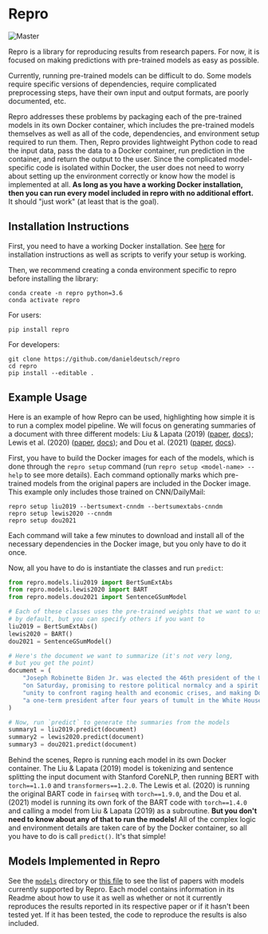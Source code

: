 # Repro
![Master](https://github.com/danieldeutsch/repro/workflows/Master/badge.svg?branch=master&event=push)

Repro is a library for reproducing results from research papers.
For now, it is focused on making predictions with pre-trained models as easy as possible.

Currently, running pre-trained models can be difficult to do.
Some models require specific versions of dependencies, require complicated preprocessing steps, have their own input and output formats, are poorly documented, etc.

Repro addresses these problems by packaging each of the pre-trained models in its own Docker container, which includes the pre-trained models themselves as well as all of the code, dependencies, and environment setup required to run them.
Then, Repro provides lightweight Python code to read the input data, pass the data to a Docker container, run prediction in the container, and return the output to the user.
Since the complicated model-specific code is isolated within Docker, the user does not need to worry about setting up the environment correctly or know how the model is implemented at all.
**As long as you have a working Docker installation, then you can run every model included in repro with no additional effort.**
It should "just work" (at least that is the goal).

## Installation Instructions
First, you need to have a working Docker installation.
See [here](tutorials/docker.md) for installation instructions as well as scripts to verify your setup is working.

Then, we recommend creating a conda environment specific to repro before installing the library:
```shell script
conda create -n repro python=3.6
conda activate repro
```

For users:
```shell script
pip install repro
```

For developers:
```shell script
git clone https://github.com/danieldeutsch/repro
cd repro
pip install --editable .
```                                       

## Example Usage
Here is an example of how Repro can be used, highlighting how simple it is to run a complex model pipeline.
We will focus on generating summaries of a document with three different models: Liu & Lapata (2019) ([paper](https://arxiv.org/abs/1908.08345), [docs](models/liu2019/Readme.md)); Lewis et al. (2020) ([paper](https://arxiv.org/abs/1910.13461), [docs](models/lewis2020/Readme.md)); and Dou et al. (2021) ([paper](https://arxiv.org/abs/2010.08014), [docs](models/dou2021/Readme.md)).

First, you have to build the Docker images for each of the models, which is done through the `repro setup` command (run `repro setup <model-name> --help` to see more details).
Each command optionally marks which pre-trained models from the original papers are included in the Docker image.
This example only includes those trained on CNN/DailyMail:
```shell script
repro setup liu2019 --bertsumext-cnndm --bertsumextabs-cnndm
repro setup lewis2020 --cnndm
repro setup dou2021
```
Each command will take a few minutes to download and install all of the necessary dependencies in the Docker image, but you only have to do it once.

Now, all you have to do is instantiate the classes and run `predict`:

```python
from repro.models.liu2019 import BertSumExtAbs
from repro.models.lewis2020 import BART
from repro.models.dou2021 import SentenceGSumModel

# Each of these classes uses the pre-trained weights that we want to use
# by default, but you can specify others if you want to
liu2019 = BertSumExtAbs()
lewis2020 = BART()
dou2021 = SentenceGSumModel()

# Here's the document we want to summarize (it's not very long,
# but you get the point)
document = (
    "Joseph Robinette Biden Jr. was elected the 46th president of the United States "
    "on Saturday, promising to restore political normalcy and a spirit of national "
    "unity to confront raging health and economic crises, and making Donald J. Trump "
    "a one-term president after four years of tumult in the White House."
)

# Now, run `predict` to generate the summaries from the models
summary1 = liu2019.predict(document)
summary2 = lewis2020.predict(document)
summary3 = dou2021.predict(document)
```

Behind the scenes, Repro is running each model in its own Docker container.
The Liu & Lapata (2019) model is tokenizing and sentence splitting the input document with Stanford CoreNLP, then running BERT with `torch==1.1.0` and `transformers==1.2.0`.
The Lewis et al. (2020) is running the original BART code in `fairseq` with `torch==1.9.0`, and the Dou et al. (2021) model is running its own fork of the BART code with `torch==1.4.0` and calling a model from Liu & Lapata (2019) as a subroutine.
**But you don't need to know about any of that to run the models!**
All of the complex logic and environment details are taken care of by the Docker container, so all you have to do is call `predict()`.
It's that simple!

## Models Implemented in Repro
See the [`models`](models) directory or [this file](Papers.md) to see the list of papers with models currently supported by Repro.
Each model contains information in its Readme about how to use it as well as whether or not it currently reproduces the results reported in its respective paper or if it hasn't been tested yet.
If it has been tested, the code to reproduce the results is also included.
